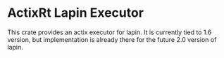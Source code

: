 # ActixRt Lapin Executor

This crate provides an actix executor for lapin. It is currently tied to
1.6 version, but implementation is already there for the future 2.0
version of lapin.
